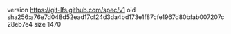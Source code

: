 version https://git-lfs.github.com/spec/v1
oid sha256:a76e7d048d52ead17cf24d3da4bd173e1f87cfe1967d80bfab007207c28eb7e4
size 1470
